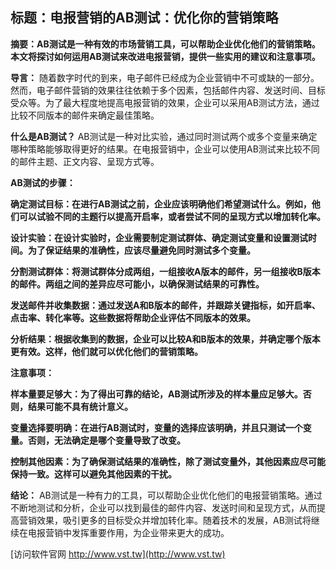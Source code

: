 ## **标题：电报营销的AB测试：优化你的营销策略**

**摘要：AB测试是一种有效的市场营销工具，可以帮助企业优化他们的营销策略。本文将探讨如何运用AB测试来改进电报营销，提供一些实用的建议和注意事项。**

**导言：**
随着数字时代的到来，电子邮件已经成为企业营销中不可或缺的一部分。然而，电子邮件营销的效果往往依赖于多个因素，包括邮件内容、发送时间、目标受众等。为了最大程度地提高电报营销的效果，企业可以采用AB测试方法，通过比较不同版本的邮件来确定最佳策略。

**什么是AB测试？**
AB测试是一种对比实验，通过同时测试两个或多个变量来确定哪种策略能够取得更好的结果。在电报营销中，企业可以使用AB测试来比较不同的邮件主题、正文内容、呈现方式等。

**AB测试的步骤：**

**确定测试目标：在进行AB测试之前，企业应该明确他们希望测试什么。例如，他们可以试验不同的主题行以提高开启率，或者尝试不同的呈现方式以增加转化率。**

**设计实验：在设计实验时，企业需要制定测试群体、确定测试变量和设置测试时间。为了保证结果的准确性，应该尽量避免同时测试多个变量。**

**分割测试群体：将测试群体分成两组，一组接收A版本的邮件，另一组接收B版本的邮件。两组之间的差异应尽可能小，以确保测试结果的可靠性。**

**发送邮件并收集数据：通过发送A和B版本的邮件，并跟踪关键指标，如开启率、点击率、转化率等。这些数据将帮助企业评估不同版本的效果。**

**分析结果：根据收集到的数据，企业可以比较A和B版本的效果，并确定哪个版本更有效。这样，他们就可以优化他们的营销策略。**

**注意事项：**

**样本量要足够大：为了得出可靠的结论，AB测试所涉及的样本量应足够大。否则，结果可能不具有统计意义。**

**变量选择要明确：在进行AB测试时，变量的选择应该明确，并且只测试一个变量。否则，无法确定是哪个变量导致了改变。**

**控制其他因素：为了确保测试结果的准确性，除了测试变量外，其他因素应尽可能保持一致。这样可以避免其他因素的干扰。**

**结论：**
AB测试是一种有力的工具，可以帮助企业优化他们的电报营销策略。通过不断地测试和分析，企业可以找到最佳的邮件内容、发送时间和呈现方式，从而提高营销效果，吸引更多的目标受众并增加转化率。随着技术的发展，AB测试将继续在电报营销中发挥重要作用，为企业带来更大的成功。


[访问软件官网 http://www.vst.tw](http://www.vst.tw)
